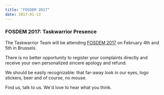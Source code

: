 ```yaml
---
title: "FOSDEM 2017"
date: 2017-01-13
---
```


### FOSDEM 2017: Taskwarrior Presence 

The Taskwarrior Team will be attending [FOSDEM 2017](https://fosdem.org/2017)
on February 4th and 5th in Brussels.

There is no better opportunity to register your complaints directly and receive your own personalized sincere apology and refund.

We should be easily recognizable: that far-away look in our eyes, logo stickers, beer and of course, no mouse.

Find us, talk to us.
We\'d love to hear what you think.
